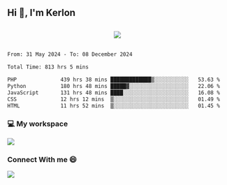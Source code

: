 ## Hi 👋, I'm Kerlon

<p align="center" style="margin: 30px;">
 
 <img src="https://skillicons.dev/icons?i=html,css,bootstrap,js,nodejs,jquery,python,flask,php,mysql,lua,sqlite,firebase">


</p>
<!--START_SECTION:waka-->

```txt
From: 31 May 2024 - To: 08 December 2024

Total Time: 813 hrs 5 mins

PHP              439 hrs 38 mins █████████████▒░░░░░░░░░░░   53.63 %
Python           180 hrs 48 mins █████▓░░░░░░░░░░░░░░░░░░░   22.06 %
JavaScript       131 hrs 48 mins ████░░░░░░░░░░░░░░░░░░░░░   16.08 %
CSS              12 hrs 12 mins  ▒░░░░░░░░░░░░░░░░░░░░░░░░   01.49 %
HTML             11 hrs 52 mins  ▒░░░░░░░░░░░░░░░░░░░░░░░░   01.45 %
```

<!--END_SECTION:waka-->


<p align="center">
 <h3>💻 My workspace</h3>
    <img src="https://skillicons.dev/icons?i=mint" />
</p>

<p align="center">
 <h3>Connect With me 😄</h3> 
    <a href="https://www.linkedin.com/in/kerlon-fernandes"><img src="https://skillicons.dev/icons?i=linkedin" />
  </a>
</p>



